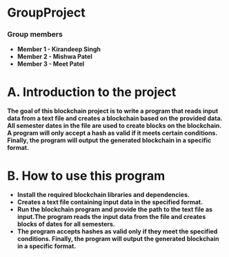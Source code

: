 # GroupProject

### Group members
- **Member 1 - Kirandeep Singh**
- **Member 2 - Mishwa Patel**
- **Member 3 - Meet Patel**

# A. Introduction to the project


**The goal of this blockchain project is to write a program that reads input data from a text file and creates a blockchain based on the provided data. All semester dates in the file are used to create blocks on the blockchain. A program will only accept a hash as valid if it meets certain conditions. Finally, the program will output the generated blockchain in a specific format.** 

# B. How to use this program 

- **Install the required blockchain libraries and dependencies.**
- **Creates a text file containing input data in the specified format.**
- **Run the blockchain program and provide the path to the text file as input.The program reads the input data from the file and creates blocks of dates for all semesters.**
- **The program accepts hashes as valid only if they meet the specified conditions. Finally, the program will output the generated blockchain in a specific format.**
